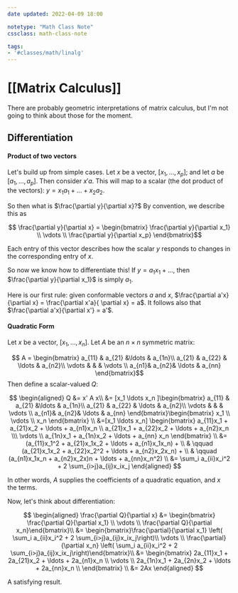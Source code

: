 ```yaml
---
date updated: 2022-04-09 18:00

notetype: "Math Class Note"
cssclass: math-class-note

tags: 
- '#classes/math/linalg'
---
```


# [[Matrix Calculus]]

There are probably geometric interpretations of matrix calculus, but I'm not going to think about those for the moment.

## Differentiation
#### Product of two vectors
Let's build up from simple cases. Let $x$ be a vector, $[x_1, \ldots, x_p]$; and let $a$ be $[a_1, \ldots, a_p]$. Then consider $x'a$. This will map to a scalar (the dot product of the vectors): $y = x_1 a_1 + \ldots + x_2 a_2$.   

So then what is $\frac{\partial y}{\partial x}?$ By convention, we describe this as 

$$ \frac{\partial y}{\partial x} = \begin{bmatrix} \frac{\partial y}{\partial x_1} \\ \vdots \\ \frac{\partial y}{\partial x_p} \end{bmatrix}$$

Each entry of this vector describes how the scalar $y$ responds to changes in the corresponding entry of $x$. 

So now we know how to differentiate this! If $y = a_1x_1 + \ldots$, then $\frac{\partial y}{\partial x_1}$ is simply $a_1$. 

Here is our first rule: given conformable vectors $a$ and $x$, $\frac{\partial a'x}{\partial x} = \frac{\partial x'a}{ \partial x} = a$. It follows also that $\frac{\partial a'x}{\partial x'} = a'$.


#### Quadratic Form

Let $x$ be a vector, $[x_1, \ldots, x_n]$. Let $A$ be an $n \times n$ symmetric matrix:

$$
A = \begin{bmatrix} a_{11} & a_{21} &\ldots & a_{1n}\\ a_{21} & a_{22} & \ldots & a_{n2}\\
\vdots & & & \vdots \\
a_{n1}& a_{n2}& \ldots & a_{nn}
\end{bmatrix}$$
Then define a scalar-valued $Q$:

$$ 
\begin{aligned}
Q &= x' A x\\
&= [x_1 \ldots x_n ]\begin{bmatrix} a_{11} & a_{21} &\ldots & a_{1n}\\ a_{21} & a_{22} & \ldots & a_{n2}\\
\vdots & & & \vdots \\
a_{n1}& a_{n2}& \ldots & a_{nn}
\end{bmatrix}\begin{bmatrix} x_1 \\ \vdots \\ x_n \end{bmatrix} \\
&=[x_1 \ldots x_n] \begin{bmatrix} a_{11}x_1 + a_{21}x_2 + \ldots + a_{n1}x_n \\
a_{21}x_1 + a_{22}x_2 + \ldots + a_{n2}x_n \\\
\vdots \\
a_{1n}x_1 + a_{1n}x_2 + \ldots + a_{nn} x_n 
\end{bmatrix} \\
&= (a_{11}x_1^2 + a_{21}x_1x_2 + \ldots + a_{n1}x_1x_n) + \\
& \qquad (a_{21}x_1x_2 + a_{22}x_2^2 + \ldots + a_{n2}x_2x_n) + \\
& \qquad  (a_{n1}x_1x_n + a_{n2}x_2x)n + \ldots + a_{nn}x_n^2) \\
&= \sum_i a_{ii}x_i^2 + 2 \sum_{i>j}a_{ij}x_ix_j
\end{aligned}
$$
 
In other words, $A$ supplies the coefficients of a quadratic equation, and $x$ the terms. 

Now, let's think about differentiation:

$$
\begin{aligned}
\frac{\partial Q}{\partial x} &= \begin{bmatrix} \frac{\partial Q}{\partial x_1} \\ \vdots \\ \frac{\partial Q}{\partial x_n}\end{bmatrix}\\
&= \begin{bmatrix}\frac{\partial}{\partial x_1} \left( \sum_i a_{ii}x_i^2 + 2 \sum_{i>j}a_{ij}x_ix_j\right)\\ \vdots \\ 
\frac{\partial}{\partial x_n} \left( \sum_i a_{ii}x_i^2 + 2 \sum_{i>j}a_{ij}x_ix_j\right)\end{bmatrix}\\
&= \begin{bmatrix}
2a_{11}x_1 + 2a_{21}x_2 + \ldots + 2a_{n1}x_n  \\
\vdots \\
2a_{1n}x_1 + 2a_{2n}x_2 + \ldots + 2a_{nn}x_n  \\
\end{bmatrix} \\
&= 2Ax
\end{aligned}
$$


A satisfying result. 

